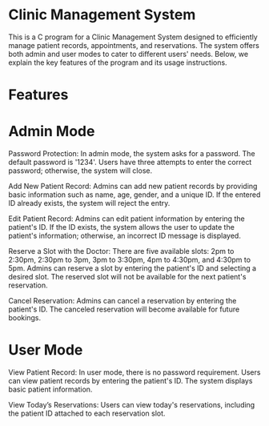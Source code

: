 # Clinic Management System

This is a C program for a Clinic Management System designed to efficiently manage patient records, appointments, and reservations. The system offers both admin and user modes to cater to different users' needs. Below, we explain the key features of the program and its usage instructions.


# Features

# Admin Mode
Password Protection: In admin mode, the system asks for a password. The default password is '1234'. Users have three attempts to enter the correct password; otherwise, the system will close.

Add New Patient Record: Admins can add new patient records by providing basic information such as name, age, gender, and a unique ID. If the entered ID already exists, the system will reject the entry.

Edit Patient Record: Admins can edit patient information by entering the patient's ID. If the ID exists, the system allows the user to update the patient's information; otherwise, an incorrect ID message is displayed.

Reserve a Slot with the Doctor: There are five available slots: 2pm to 2:30pm, 2:30pm to 3pm, 3pm to 3:30pm, 4pm to 4:30pm, and 4:30pm to 5pm. Admins can reserve a slot by entering the patient's ID and selecting a desired slot. The reserved slot will not be available for the next patient's reservation.

Cancel Reservation: Admins can cancel a reservation by entering the patient's ID. The canceled reservation will become available for future bookings.

# User Mode
View Patient Record: In user mode, there is no password requirement. Users can view patient records by entering the patient's ID. The system displays basic patient information.

View Today’s Reservations: Users can view today's reservations, including the patient ID attached to each reservation slot.
